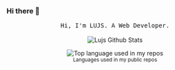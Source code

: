 ### Hi there 👋
<p align="center">
  <samp>
Hi, I'm LUJS. A Web Developer.
  </samp>
  <br/>
  <br/>
  <img src="https://github-readme-stats.vercel.app/api?username=lulusir&show_icons=true" alt="Lujs Github Stats"></img>
</p>
<div align="center">
  <img width="" src="https://github-readme-stats.vercel.app/api/top-langs/?username=lulusir&layout=compact&hide_title=1&card_width=300" alt="Top language used in my repos" />
  <br />
  <small>Languages used in my public repos</small>
  <br />
  <br />
</div>

